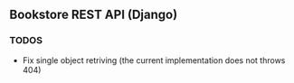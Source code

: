 ## Bookstore REST API (Django)

### TODOS

- Fix single object retriving (the current implementation does not throws 404)
